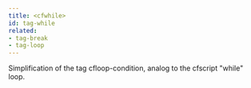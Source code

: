 ```yaml
---
title: <cfwhile>
id: tag-while
related:
- tag-break
- tag-loop
---
```


Simplification of the tag cfloop-condition, analog to the cfscript "while" loop.
